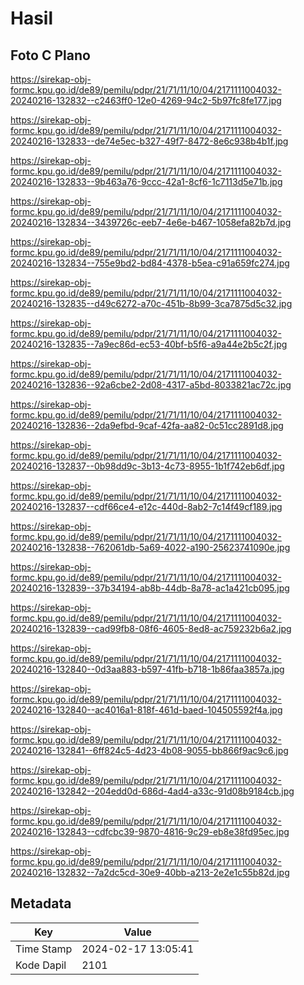 # Hasil

## Foto C Plano

https://sirekap-obj-formc.kpu.go.id/de89/pemilu/pdpr/21/71/11/10/04/2171111004032-20240216-132832--c2463ff0-12e0-4269-94c2-5b97fc8fe177.jpg

https://sirekap-obj-formc.kpu.go.id/de89/pemilu/pdpr/21/71/11/10/04/2171111004032-20240216-132833--de74e5ec-b327-49f7-8472-8e6c938b4b1f.jpg

https://sirekap-obj-formc.kpu.go.id/de89/pemilu/pdpr/21/71/11/10/04/2171111004032-20240216-132833--9b463a76-9ccc-42a1-8cf6-1c7113d5e71b.jpg

https://sirekap-obj-formc.kpu.go.id/de89/pemilu/pdpr/21/71/11/10/04/2171111004032-20240216-132834--3439726c-eeb7-4e6e-b467-1058efa82b7d.jpg

https://sirekap-obj-formc.kpu.go.id/de89/pemilu/pdpr/21/71/11/10/04/2171111004032-20240216-132834--755e9bd2-bd84-4378-b5ea-c91a659fc274.jpg

https://sirekap-obj-formc.kpu.go.id/de89/pemilu/pdpr/21/71/11/10/04/2171111004032-20240216-132835--d49c6272-a70c-451b-8b99-3ca7875d5c32.jpg

https://sirekap-obj-formc.kpu.go.id/de89/pemilu/pdpr/21/71/11/10/04/2171111004032-20240216-132835--7a9ec86d-ec53-40bf-b5f6-a9a44e2b5c2f.jpg

https://sirekap-obj-formc.kpu.go.id/de89/pemilu/pdpr/21/71/11/10/04/2171111004032-20240216-132836--92a6cbe2-2d08-4317-a5bd-8033821ac72c.jpg

https://sirekap-obj-formc.kpu.go.id/de89/pemilu/pdpr/21/71/11/10/04/2171111004032-20240216-132836--2da9efbd-9caf-42fa-aa82-0c51cc2891d8.jpg

https://sirekap-obj-formc.kpu.go.id/de89/pemilu/pdpr/21/71/11/10/04/2171111004032-20240216-132837--0b98dd9c-3b13-4c73-8955-1b1f742eb6df.jpg

https://sirekap-obj-formc.kpu.go.id/de89/pemilu/pdpr/21/71/11/10/04/2171111004032-20240216-132837--cdf66ce4-e12c-440d-8ab2-7c14f49cf189.jpg

https://sirekap-obj-formc.kpu.go.id/de89/pemilu/pdpr/21/71/11/10/04/2171111004032-20240216-132838--762061db-5a69-4022-a190-25623741090e.jpg

https://sirekap-obj-formc.kpu.go.id/de89/pemilu/pdpr/21/71/11/10/04/2171111004032-20240216-132839--37b34194-ab8b-44db-8a78-ac1a421cb095.jpg

https://sirekap-obj-formc.kpu.go.id/de89/pemilu/pdpr/21/71/11/10/04/2171111004032-20240216-132839--cad99fb8-08f6-4605-8ed8-ac759232b6a2.jpg

https://sirekap-obj-formc.kpu.go.id/de89/pemilu/pdpr/21/71/11/10/04/2171111004032-20240216-132840--0d3aa883-b597-41fb-b718-1b86faa3857a.jpg

https://sirekap-obj-formc.kpu.go.id/de89/pemilu/pdpr/21/71/11/10/04/2171111004032-20240216-132840--ac4016a1-818f-461d-baed-104505592f4a.jpg

https://sirekap-obj-formc.kpu.go.id/de89/pemilu/pdpr/21/71/11/10/04/2171111004032-20240216-132841--6ff824c5-4d23-4b08-9055-bb866f9ac9c6.jpg

https://sirekap-obj-formc.kpu.go.id/de89/pemilu/pdpr/21/71/11/10/04/2171111004032-20240216-132842--204edd0d-686d-4ad4-a33c-91d08b9184cb.jpg

https://sirekap-obj-formc.kpu.go.id/de89/pemilu/pdpr/21/71/11/10/04/2171111004032-20240216-132843--cdfcbc39-9870-4816-9c29-eb8e38fd95ec.jpg

https://sirekap-obj-formc.kpu.go.id/de89/pemilu/pdpr/21/71/11/10/04/2171111004032-20240216-132832--7a2dc5cd-30e9-40bb-a213-2e2e1c55b82d.jpg


## Metadata

| Key        | Value               |
| ---------- | ------------------- |
| Time Stamp | 2024-02-17 13:05:41 |
| Kode Dapil | 2101                |



